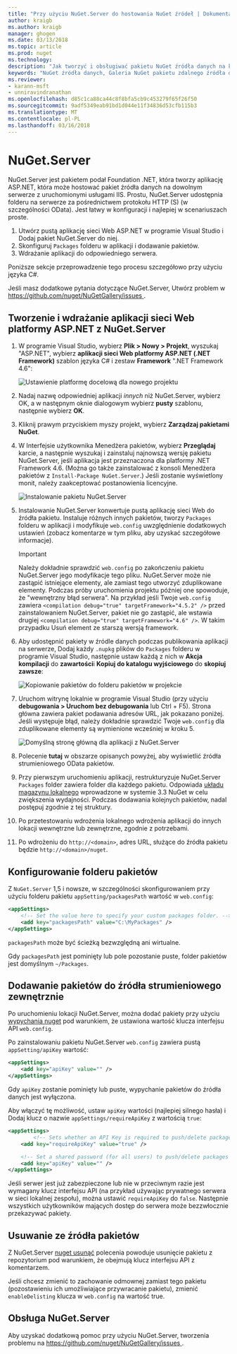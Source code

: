 ```yaml
---
title: "Przy użyciu NuGet.Server do hostowania NuGet źródeł | Dokumentacja firmy Microsoft"
author: kraigb
ms.author: kraigb
manager: ghogen
ms.date: 03/13/2018
ms.topic: article
ms.prod: nuget
ms.technology: 
description: "Jak tworzyć i obsługiwać pakietu NuGet źródła danych na każdym serwerze z programem IIS za pomocą NuGet.Server, udostępniając pakiety za pośrednictwem protokołu HTTP i OData."
keywords: "NuGet źródła danych, Galeria NuGet pakietu zdalnego źródła danych, NuGet.Server"
ms.reviewer:
- karann-msft
- unniravindranathan
ms.openlocfilehash: d85c1ca88ca44c8f8bfa5cb9c453279f65f26f50
ms.sourcegitcommit: 9adf5349eab91bd1d044e11f34836d53cfb115b3
ms.translationtype: MT
ms.contentlocale: pl-PL
ms.lasthandoff: 03/16/2018
---
```

# <a name="nugetserver"></a>NuGet.Server

NuGet.Server jest pakietem podał Foundation .NET, która tworzy aplikację ASP.NET, która może hostować pakiet źródła danych na dowolnym serwerze z uruchomionymi usługami IIS. Prostu, NuGet.Server udostępnia folderu na serwerze za pośrednictwem protokołu HTTP (S) (w szczególności OData). Jest łatwy w konfiguracji i najlepiej w scenariuszach proste.

1. Utwórz pustą aplikację sieci Web ASP.NET w programie Visual Studio i Dodaj pakiet NuGet.Server do niej.
1. Skonfiguruj `Packages` folderu w aplikacji i dodawanie pakietów.
1. Wdrażanie aplikacji do odpowiedniego serwera.

Poniższe sekcje przeprowadzenie tego procesu szczegółowo przy użyciu języka C#.

Jeśli masz dodatkowe pytania dotyczące NuGet.Server, Utwórz problem w [ https://github.com/nuget/NuGetGallery/issues ](https://github.com/nuget/NuGetGallery/issues).

## <a name="create-and-deploy-an-aspnet-web-application-with-nugetserver"></a>Tworzenie i wdrażanie aplikacji sieci Web platformy ASP.NET z NuGet.Server

1. W programie Visual Studio, wybierz **Plik > Nowy > Projekt**, wyszukaj "ASP.NET", wybierz **aplikacji sieci Web platformy ASP.NET (.NET Framework)** szablon języka C# i zestaw **Framework** ".NET Framework 4.6":

    ![Ustawienie platformę docelową dla nowego projektu](media/Hosting_01-NuGet.Server-Set4.6.png)

1. Nadaj nazwę odpowiedniej aplikacji *innych* niż NuGet.Server, wybierz OK, a w następnym oknie dialogowym wybierz **pusty** szablonu, następnie wybierz **OK**.

1. Kliknij prawym przyciskiem myszy projekt, wybierz **Zarządzaj pakietami NuGet**.

1. W Interfejsie użytkownika Menedżera pakietów, wybierz **Przeglądaj** karcie, a następnie wyszukaj i zainstaluj najnowszą wersję pakietu NuGet.Server, jeśli aplikacja jest przeznaczona dla platformy .NET Framework 4.6. (Można go także zainstalować z konsoli Menedżera pakietów z `Install-Package NuGet.Server`.) Jeśli zostanie wyświetlony monit, należy zaakceptować postanowienia licencyjne.

    ![Instalowanie pakietu NuGet.Server](media/Hosting_02-NuGet.Server-Package.png)

1. Instalowanie NuGet.Server konwertuje pustą aplikację sieci Web do źródła pakietu. Instaluje różnych innych pakietów, tworzy `Packages` folderu w aplikacji i modyfikuje `web.config` uwzględnienie dodatkowych ustawień (zobacz komentarze w tym pliku, aby uzyskać szczegółowe informacje).

    > [!Important]
    > Należy dokładnie sprawdzić `web.config` po zakończeniu pakietu NuGet.Server jego modyfikacje tego pliku. NuGet.Server może nie zastąpić istniejące elementy, ale zamiast tego utworzyć zduplikowane elementy. Podczas próby uruchomienia projektu później one spowoduje, że "wewnętrzny błąd serwera". Na przykład jeśli Twoje `web.config` zawiera `<compilation debug="true" targetFramework="4.5.2" />` przed zainstalowaniem NuGet.Server, pakiet nie go zastąpić, ale wstawia drugiej `<compilation debug="true" targetFramework="4.6" />`. W takim przypadku Usuń element ze starszą wersją framework.

1. Aby udostępnić pakiety w źródle danych podczas publikowania aplikacji na serwerze, Dodaj każdy `.nupkg` plików do `Packages` folderu w programie Visual Studio, następnie ustaw każdą z nich w **Akcja kompilacji** do **zawartości**i **Kopiuj do katalogu wyjściowego** do **skopiuj zawsze**:

    ![Kopiowanie pakietów do folderu pakietów w projekcie](media/Hosting_03-NuGet.Server-Package-Folder.png)

1. Uruchom witrynę lokalnie w programie Visual Studio (przy użyciu **debugowania > Uruchom bez debugowania** lub Ctrl + F5). Strona główna zawiera pakiet podawania adresów URL, jak pokazano poniżej. Jeśli występuje błąd, należy dokładnie sprawdzić Twoje `web.config` dla zduplikowane elementy są wymienione wcześniej w kroku 5.

    ![Domyślną stronę główną dla aplikacji z NuGet.Server](media/Hosting_04-NuGet.Server-FeedHomePage.png)

1. Polecenie **tutaj** w obszarze opisanych powyżej, aby wyświetlić źródła strumieniowego OData pakietów.

1. Przy pierwszym uruchomieniu aplikacji, restrukturyzuje NuGet.Server `Packages` folder zawiera folder dla każdego pakietu. Odpowiada [układu magazynu lokalnego](http://blog.nuget.org/20151118/nuget-3.3.html#folder-based-repository-commands) wprowadzone w systemie 3.3 NuGet w celu zwiększenia wydajności. Podczas dodawania kolejnych pakietów, nadal postępuj zgodnie z tej struktury.

1. Po przetestowaniu wdrożenia lokalnego wdrożenia aplikacji do innych lokacji wewnętrzne lub zewnętrzne, zgodnie z potrzebami.

1. Po wdrożeniu do `http://<domain>`, adres URL, służące do źródła pakietu będzie `http://<domain>/nuget`.

## <a name="configuring-the-packages-folder"></a>Konfigurowanie folderu pakietów

Z `NuGet.Server` 1,5 i nowsze, w szczególności skonfigurowaniem przy użyciu folderu pakietu `appSetting/packagesPath` wartość w `web.config`:

```xml
<appSettings>
    <!-- Set the value here to specify your custom packages folder. -->
    <add key="packagesPath" value="C:\MyPackages" />
</appSettings>
```

`packagesPath` może być ścieżką bezwzględną ani wirtualne.

Gdy `packagesPath` jest pominięty lub pole pozostanie puste, folder pakietów jest domyślnym `~/Packages`.

## <a name="adding-packages-to-the-feed-externally"></a>Dodawanie pakietów do źródła strumieniowego zewnętrznie

Po uruchomieniu lokacji NuGet.Server, można dodać pakiety przy użyciu [wypychania nuget](../tools/cli-ref-push.md) pod warunkiem, że ustawiona wartość klucza interfejsu API `web.config`.

Po zainstalowaniu pakietu NuGet.Server `web.config` zawiera pustą `appSetting/apiKey` wartość:

```xml
<appSettings>
    <add key="apiKey" value="" />
</appSettings>
```

Gdy `apiKey` zostanie pominięty lub puste, wypychanie pakietów do źródła danych jest wyłączona.

Aby włączyć tę możliwość, ustaw `apiKey` wartości (najlepiej silnego hasła) i Dodaj klucz o nazwie `appSettings/requireApiKey` z wartością `true`:

```xml
<appSettings>
        <!-- Sets whether an API Key is required to push/delete packages -->
    <add key="requireApiKey" value="true" />

    <!-- Set a shared password (for all users) to push/delete packages -->
    <add key="apiKey" value="" />
</appSettings>
```

Jeśli serwer jest już zabezpieczone lub nie w przeciwnym razie jest wymagany klucz interfejsu API (na przykład używając prywatnego serwera w sieci lokalnej zespołu), można ustawić `requireApiKey` do `false`. Następnie wszystkich użytkowników mających dostęp do serwera może bezzwłocznie przekazywać pakiety.

## <a name="removing-packages-from-the-feed"></a>Usuwanie ze źródła pakietów

Z NuGet.Server [nuget usunąć](../tools/cli-ref-delete.md) polecenia powoduje usunięcie pakietu z repozytorium pod warunkiem, że obejmują klucz interfejsu API z komentarzem.

Jeśli chcesz zmienić to zachowanie odmownej zamiast tego pakietu (pozostawieniu ich umożliwiające przywracanie pakietu), zmienić `enableDelisting` klucza w `web.config` na wartość true.

## <a name="nugetserver-support"></a>Obsługa NuGet.Server

Aby uzyskać dodatkową pomoc przy użyciu NuGet.Server, tworzenia problemu na [ https://github.com/nuget/NuGetGallery/issues ](https://github.com/nuget/NuGetGallery/issues).